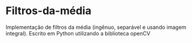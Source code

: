 ﻿# Filtros-da-média
 Implementação de filtros da média (ingênuo, separável e usando imagem integral). Escrito em Python utilizando a biblioteca openCV
